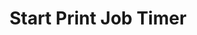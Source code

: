 ---
tag: m0075
codes:
- M75
title: Start Print Job Timer
long:
- Start the print job timer.
notes: 
parameters: 
example:
- pre: Start the print job timer
  code: M75
examples: 
---